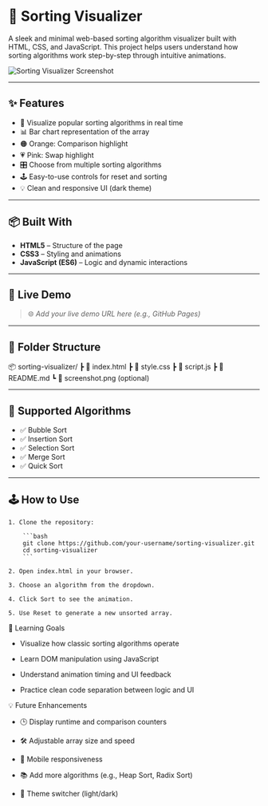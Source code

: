 # 🧠 Sorting Visualizer

A sleek and minimal web-based sorting algorithm visualizer built with HTML, CSS, and JavaScript. This project helps users understand how sorting algorithms work step-by-step through intuitive animations.

![Sorting Visualizer Screenshot](screenshot.png) <!-- Replace with your actual image path -->

---

## ✨ Features

- 🔄 Visualize popular sorting algorithms in real time  
- 📊 Bar chart representation of the array  
- 🟠 Orange: Comparison highlight  
- 💗 Pink: Swap highlight  
- 🎛 Choose from multiple sorting algorithms  
- 🕹 Easy-to-use controls for reset and sorting  
- 💡 Clean and responsive UI (dark theme)

---

## 📦 Built With

- **HTML5** – Structure of the page  
- **CSS3** – Styling and animations  
- **JavaScript (ES6)** – Logic and dynamic interactions  

---

## 🚀 Live Demo

> 🌐 _Add your live demo URL here (e.g., GitHub Pages)_

---

## 📁 Folder Structure

📦 sorting-visualizer/
┣ 📜 index.html
┣ 📜 style.css
┣ 📜 script.js
┣ 📜 README.md
┗ 📸 screenshot.png (optional)


---

## 🧮 Supported Algorithms

- ✅ Bubble Sort  
- ✅ Insertion Sort  
- ✅ Selection Sort  
- ✅ Merge Sort  
- ✅ Quick Sort  

---

## 🕹 How to Use

    1. Clone the repository:

        ```bash
        git clone https://github.com/your-username/sorting-visualizer.git
        cd sorting-visualizer
        ```

    2. Open index.html in your browser.

    3. Choose an algorithm from the dropdown.

    4. Click Sort to see the animation.

    5. Use Reset to generate a new unsorted array.


🧠 Learning Goals
- Visualize how classic sorting algorithms operate

- Learn DOM manipulation using JavaScript

- Understand animation timing and UI feedback

- Practice clean code separation between logic and UI


💡 Future Enhancements
- 🕒 Display runtime and comparison counters

- 🛠 Adjustable array size and speed

- 📱 Mobile responsiveness

- 📚 Add more algorithms (e.g., Heap Sort, Radix Sort)

- 🎨 Theme switcher (light/dark)
